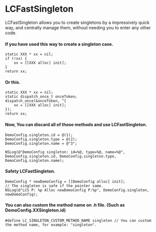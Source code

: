 # LCFastSingleton
LCFastSingleton allows you to create singletons by a impressively quick way, and centrally manage them, without needing you to enter any other code.

#### If you have used this way to create a singleton case.

    static XXX * xx = nil;
    if (!xx) {
        xx = [[XXX alloc] init];
    }
    return xx;
    
#### Or this.

    static XXX * xx = nil;
    static dispatch_once_t onceToken;
    dispatch_once(&onceToken, ^{
        xx = [[XXX alloc] init];
    });
    return xx;
    
#### Now, You can discard all of those methods and use LCFastSingleton.

    DemoConfig.singleton.id = @(1);
    DemoConfig.singleton.type = @(2);
    DemoConfig.singleton.name = @"3";
    
    NSLog(@"DemoConfig singleton: id=%@, type=%@, name=%@", DemoConfig.singleton.id, DemoConfig.singleton.type, DemoConfig.singleton.name);
    
#### Safety LCFastSingleton.  

    DemoConfig * newDemoConfig = [[DemoConfig alloc] init];
    // The singleton is safe if the pointer same.
    NSLog(@"LCS P: %p Alloc newDemoConfig P:%p", DemoConfig.singleton, newDemoConfig);
    
#### You can also custom the method name on .h file. (Such as DemoConfig.XXSingleton.id)
    
    #define LC_SINGLETON_CUSTOM_METHOD_NAME singleton // You can custom the method name, for example: "singleton".

    
